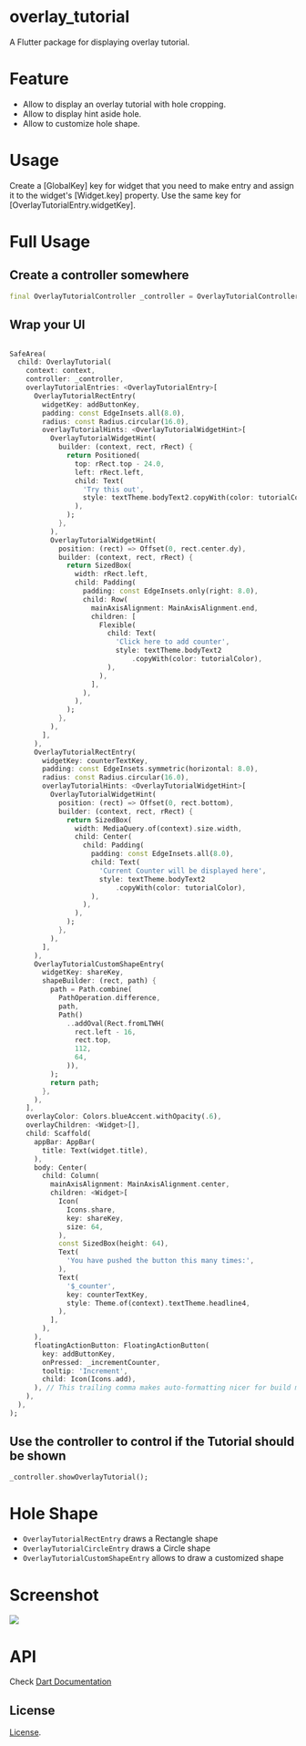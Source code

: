 # overlay_tutorial

A Flutter package for displaying overlay tutorial.

# Feature

- Allow to display an overlay tutorial with hole cropping.
- Allow to display hint aside hole.
- Allow to customize hole shape.

# Usage

Create a [GlobalKey] key for widget that you need to make
entry and assign it to the widget's [Widget.key] property. Use the same
key for [OverlayTutorialEntry.widgetKey].

# Full Usage

## Create a controller somewhere
```dart
final OverlayTutorialController _controller = OverlayTutorialController();
```

## Wrap your UI

```dart

SafeArea(
  child: OverlayTutorial(
    context: context,
    controller: _controller,
    overlayTutorialEntries: <OverlayTutorialEntry>[
      OverlayTutorialRectEntry(
        widgetKey: addButtonKey,
        padding: const EdgeInsets.all(8.0),
        radius: const Radius.circular(16.0),
        overlayTutorialHints: <OverlayTutorialWidgetHint>[
          OverlayTutorialWidgetHint(
            builder: (context, rect, rRect) {
              return Positioned(
                top: rRect.top - 24.0,
                left: rRect.left,
                child: Text(
                  'Try this out',
                  style: textTheme.bodyText2.copyWith(color: tutorialColor),
                ),
              );
            },
          ),
          OverlayTutorialWidgetHint(
            position: (rect) => Offset(0, rect.center.dy),
            builder: (context, rect, rRect) {
              return SizedBox(
                width: rRect.left,
                child: Padding(
                  padding: const EdgeInsets.only(right: 8.0),
                  child: Row(
                    mainAxisAlignment: MainAxisAlignment.end,
                    children: [
                      Flexible(
                        child: Text(
                          'Click here to add counter',
                          style: textTheme.bodyText2
                              .copyWith(color: tutorialColor),
                        ),
                      ),
                    ],
                  ),
                ),
              );
            },
          ),
        ],
      ),
      OverlayTutorialRectEntry(
        widgetKey: counterTextKey,
        padding: const EdgeInsets.symmetric(horizontal: 8.0),
        radius: const Radius.circular(16.0),
        overlayTutorialHints: <OverlayTutorialWidgetHint>[
          OverlayTutorialWidgetHint(
            position: (rect) => Offset(0, rect.bottom),
            builder: (context, rect, rRect) {
              return SizedBox(
                width: MediaQuery.of(context).size.width,
                child: Center(
                  child: Padding(
                    padding: const EdgeInsets.all(8.0),
                    child: Text(
                      'Current Counter will be displayed here',
                      style: textTheme.bodyText2
                          .copyWith(color: tutorialColor),
                    ),
                  ),
                ),
              );
            },
          ),
        ],
      ),
      OverlayTutorialCustomShapeEntry(
        widgetKey: shareKey,
        shapeBuilder: (rect, path) {
          path = Path.combine(
            PathOperation.difference,
            path,
            Path()
              ..addOval(Rect.fromLTWH(
                rect.left - 16,
                rect.top,
                112,
                64,
              )),
          );
          return path;
        },
      ),
    ],
    overlayColor: Colors.blueAccent.withOpacity(.6),
    overlayChildren: <Widget>[],
    child: Scaffold(
      appBar: AppBar(
        title: Text(widget.title),
      ),
      body: Center(
        child: Column(
          mainAxisAlignment: MainAxisAlignment.center,
          children: <Widget>[
            Icon(
              Icons.share,
              key: shareKey,
              size: 64,
            ),
            const SizedBox(height: 64),
            Text(
              'You have pushed the button this many times:',
            ),
            Text(
              '$_counter',
              key: counterTextKey,
              style: Theme.of(context).textTheme.headline4,
            ),
          ],
        ),
      ),
      floatingActionButton: FloatingActionButton(
        key: addButtonKey,
        onPressed: _incrementCounter,
        tooltip: 'Increment',
        child: Icon(Icons.add),
      ), // This trailing comma makes auto-formatting nicer for build methods.
    ),
  ),
);
```

## Use the controller to control if the Tutorial should be shown

```dart
_controller.showOverlayTutorial();
```

# Hole Shape

- `OverlayTutorialRectEntry` draws a Rectangle shape
- `OverlayTutorialCircleEntry` draws a Circle shape
- `OverlayTutorialCustomShapeEntry` allows to draw a customized shape

# Screenshot

![](https://github.com/TabooSun/overlay_tutorial/blob/master/example/images/example_screenshot.png)

# API

Check [Dart Documentation](https://pub.dev/documentation/overlay_tutorial/latest/)

## License

[License](LICENSE).

